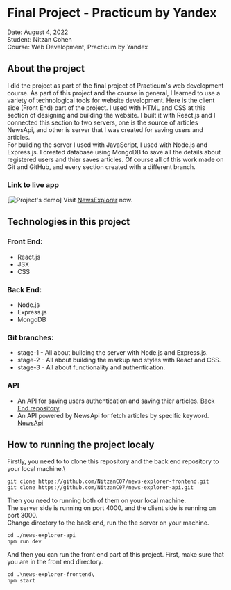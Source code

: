 # Final Project - Practicum by Yandex
Date: August 4, 2022\
Student: Nitzan Cohen\
Course: Web Development, Practicum by Yandex

## About the project
I did the project as part of the final project of Practicum's web development course. As part of this project and the course in general, I learned to use a variety of technological tools for website development. Here is the client side (Front End) part of the project. I used with HTML and CSS at this section of designing and building the website. I built it with React.js and I connected this section to two servers, one is the source of articles NewsApi, and other is server that I was created for saving users and articles.\
For building the server I used with JavaScript, I used with Node.js and Express.js. I created database using MongoDB to save all the details about registered users and thier saves articles. Of course all of this work made on Git and GitHub, and every section created with a different branch.

### Link to live app
[![Project's demo](https://www.youtube.com/watch?v=0tsIDbsNi-c)]
Visit [NewsExplorer](https://www.nitzan-practicum.students.nomoredomainssbs.ru) now.

## Technologies in this project
### Front End:
* React.js
* JSX
* CSS
### Back End:
* Node.js
* Express.js
* MongoDB

### Git branches:
* stage-1 - All about building the server with Node.js and Express.js.
* stage-2 - All about building the markup and styles with React and CSS.
* stage-3 - All about functionality and authentication.

### API
* An API for saving users authentication and saving thier articles. [Back End repository](https://github.com/NitzanC07/news-explorer-api)
* An API powered by NewsApi for fetch articles by specific keyword. [NewsApi](https://newsapi.org/)

## How to running the project localy
Firstly, you need to to clone this repository and the back end repository to your local machine.\
```
git clone https://github.com/NitzanC07/news-explorer-frontend.git
git clone https://github.com/NitzanC07/news-explorer-api.git
```
Then you need to running both of them on your local machine.\
The server side is running on port 4000, and the client side is running on port 3000.\
Change directory to the back end, run the the server on your machine.
```
cd ./news-explorer-api
npm run dev
```
And then you can run the front end part of this project. First, make sure that you are in the front end directory.
```
cd .\news-explorer-frontend\
npm start
```
